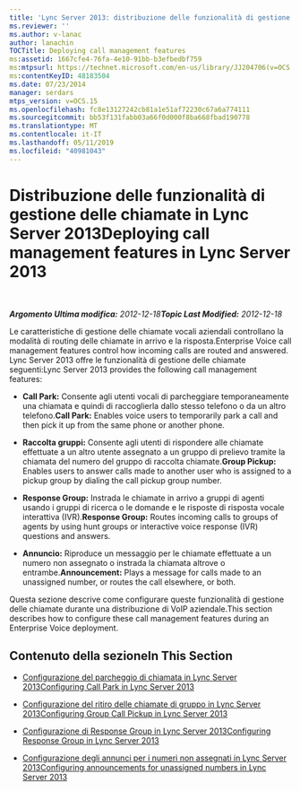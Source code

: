 ```yaml
---
title: 'Lync Server 2013: distribuzione delle funzionalità di gestione delle chiamate'
ms.reviewer: ''
ms.author: v-lanac
author: lanachin
TOCTitle: Deploying call management features
ms:assetid: 1667cfe4-76fa-4e10-91bb-b3efbedbf759
ms:mtpsurl: https://technet.microsoft.com/en-us/library/JJ204706(v=OCS.15)
ms:contentKeyID: 48183504
ms.date: 07/23/2014
manager: serdars
mtps_version: v=OCS.15
ms.openlocfilehash: fc8e13127242cb81a1e51af72230c67a6a774111
ms.sourcegitcommit: bb53f131fabb03a66f0d000f8ba668fbad190778
ms.translationtype: MT
ms.contentlocale: it-IT
ms.lasthandoff: 05/11/2019
ms.locfileid: "40981043"
---
```

<div data-xmlns="http://www.w3.org/1999/xhtml">

<div class="topic" data-xmlns="http://www.w3.org/1999/xhtml" data-msxsl="urn:schemas-microsoft-com:xslt" data-cs="http://msdn.microsoft.com/en-us/">

<div data-asp="http://msdn2.microsoft.com/asp">

# <a name="deploying-call-management-features-in-lync-server-2013"></a><span data-ttu-id="4c005-102">Distribuzione delle funzionalità di gestione delle chiamate in Lync Server 2013</span><span class="sxs-lookup"><span data-stu-id="4c005-102">Deploying call management features in Lync Server 2013</span></span>

</div>

<div id="mainSection">

<div id="mainBody">

<span> </span>

<span data-ttu-id="4c005-103">_**Argomento Ultima modifica:** 2012-12-18_</span><span class="sxs-lookup"><span data-stu-id="4c005-103">_**Topic Last Modified:** 2012-12-18_</span></span>

<span data-ttu-id="4c005-104">Le caratteristiche di gestione delle chiamate vocali aziendali controllano la modalità di routing delle chiamate in arrivo e la risposta.</span><span class="sxs-lookup"><span data-stu-id="4c005-104">Enterprise Voice call management features control how incoming calls are routed and answered.</span></span> <span data-ttu-id="4c005-105">Lync Server 2013 offre le funzionalità di gestione delle chiamate seguenti:</span><span class="sxs-lookup"><span data-stu-id="4c005-105">Lync Server 2013 provides the following call management features:</span></span>

  - <span data-ttu-id="4c005-106">**Call Park:** Consente agli utenti vocali di parcheggiare temporaneamente una chiamata e quindi di raccoglierla dallo stesso telefono o da un altro telefono.</span><span class="sxs-lookup"><span data-stu-id="4c005-106">**Call Park:** Enables voice users to temporarily park a call and then pick it up from the same phone or another phone.</span></span>

  - <span data-ttu-id="4c005-107">**Raccolta gruppi:** Consente agli utenti di rispondere alle chiamate effettuate a un altro utente assegnato a un gruppo di prelievo tramite la chiamata del numero del gruppo di raccolta chiamate.</span><span class="sxs-lookup"><span data-stu-id="4c005-107">**Group Pickup:** Enables users to answer calls made to another user who is assigned to a pickup group by dialing the call pickup group number.</span></span>

  - <span data-ttu-id="4c005-108">**Response Group:** Instrada le chiamate in arrivo a gruppi di agenti usando i gruppi di ricerca o le domande e le risposte di risposta vocale interattiva (IVR).</span><span class="sxs-lookup"><span data-stu-id="4c005-108">**Response Group:** Routes incoming calls to groups of agents by using hunt groups or interactive voice response (IVR) questions and answers.</span></span>

  - <span data-ttu-id="4c005-109">**Annuncio:** Riproduce un messaggio per le chiamate effettuate a un numero non assegnato o instrada la chiamata altrove o entrambe.</span><span class="sxs-lookup"><span data-stu-id="4c005-109">**Announcement:** Plays a message for calls made to an unassigned number, or routes the call elsewhere, or both.</span></span>

<span data-ttu-id="4c005-110">Questa sezione descrive come configurare queste funzionalità di gestione delle chiamate durante una distribuzione di VoIP aziendale.</span><span class="sxs-lookup"><span data-stu-id="4c005-110">This section describes how to configure these call management features during an Enterprise Voice deployment.</span></span>

<div>

## <a name="in-this-section"></a><span data-ttu-id="4c005-111">Contenuto della sezione</span><span class="sxs-lookup"><span data-stu-id="4c005-111">In This Section</span></span>

  - [<span data-ttu-id="4c005-112">Configurazione del parcheggio di chiamata in Lync Server 2013</span><span class="sxs-lookup"><span data-stu-id="4c005-112">Configuring Call Park in Lync Server 2013</span></span>](lync-server-2013-configuring-call-park.md)

  - [<span data-ttu-id="4c005-113">Configurazione del ritiro delle chiamate di gruppo in Lync Server 2013</span><span class="sxs-lookup"><span data-stu-id="4c005-113">Configuring Group Call Pickup in Lync Server 2013</span></span>](lync-server-2013-configuring-group-call-pickup.md)

  - [<span data-ttu-id="4c005-114">Configurazione di Response Group in Lync Server 2013</span><span class="sxs-lookup"><span data-stu-id="4c005-114">Configuring Response Group in Lync Server 2013</span></span>](lync-server-2013-configuring-response-group.md)

  - [<span data-ttu-id="4c005-115">Configurazione degli annunci per i numeri non assegnati in Lync Server 2013</span><span class="sxs-lookup"><span data-stu-id="4c005-115">Configuring announcements for unassigned numbers in Lync Server 2013</span></span>](lync-server-2013-configuring-announcements-for-unassigned-numbers.md)

</div>

</div>

<span> </span>

</div>

</div>

</div>

